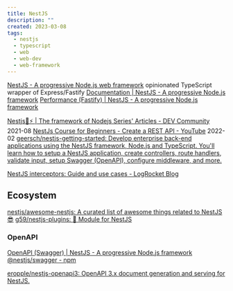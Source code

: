 ```yaml
---
title: NestJS
description: ""
created: 2023-03-08
tags:
  - nestjs
  - typescript
  - web
  - web-dev
  - web-framework
---
```


[NestJS - A progressive Node.js web framework](https://nestjs.com/) opinionated TypeScript wrapper of Express/Fastify
[Documentation | NestJS - A progressive Node.js framework](https://docs.nestjs.com/)
[Performance (Fastify) | NestJS - A progressive Node.js framework](https://docs.nestjs.com/techniques/performance#performance-fastify)

[Nestjs🐺⚡ | The framework of Nodejs Series' Articles - DEV Community](https://dev.to/krtirtho/series/14048) 2021-08
[NestJs Course for Beginners - Create a REST API - YouTube](https://www.youtube.com/watch?v=GHTA143_b-s) 2022-02
[geersch/nestjs-getting-started: Develop enterprise back-end applications using the NestJS framework, Node.js and TypeScript. You'll learn how to setup a NestJS application, create controllers, route handlers, validate input, setup Swagger (OpenAPI), configure middleware, and more.](https://github.com/geersch/nestjs-getting-started)

[NestJS interceptors: Guide and use cases - LogRocket Blog](https://blog.logrocket.com/nestjs-interceptors-guide-use-cases/)

## Ecosystem

[nestjs/awesome-nestjs: A curated list of awesome things related to NestJS 😎](https://github.com/nestjs/awesome-nestjs)
[g59/nestjs-plugins: 🦁 Module for NestJS](https://github.com/g59/nestjs-plugins)

### OpenAPI

[OpenAPI (Swagger) | NestJS - A progressive Node.js framework](https://docs.nestjs.com/openapi/introduction)
[@nestjs/swagger - npm](https://www.npmjs.com/package/@nestjs/swagger)

[eropple/nestjs-openapi3: OpenAPI 3.x document generation and serving for NestJS.](https://github.com/eropple/nestjs-openapi3)
